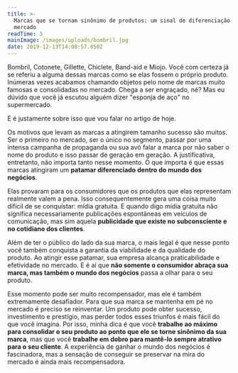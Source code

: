 ```yaml
---
title: >-
  Marcas que se tornam sinônimo de produtos: um sinal de diferenciação no
  mercado
readTime: 3
mainImage: /images/uploads/bombril.jpg
date: 2019-12-13T14:08:57.850Z
---
```

Bombril, Cotonete, Gillette, Chiclete, Band-aid e Miojo. Você com certeza já se referiu a alguma dessas marcas como se elas fossem o próprio produto. Inúmeras vezes acabamos chamando objetos pelo nome de marcas muito famosas e consolidadas no mercado. Chega a ser engraçado, né? Mas eu dúvido que você já escutou alguém dizer "esponja de aço" no supermercado.

E é justamente sobre isso que vou falar no artigo de hoje. 

Os motivos que levam as marcas a atingirem tamanho sucesso são muitos. Ser o primeiro no mercado, ser o único no segmento, passar por uma intensa campanha de propaganda ou sua avó falar a marca por não saber o nome do produto e isso passar de geração em geração. A justificativa, entretanto, não importa tanto nesse momento. O que importa é que essas marcas atingiram um **patamar diferenciado dentro do mundo dos negócios**.

Elas provaram para os consumidores que os produtos que elas representam realmente valem a pena. Isso consequentemente gera uma coisa muito difícil de se conquistar: mídia gratuita. E quando digo mídia gratuita não significa necessariamente publicações espontâneas em veículos de comunicação, mas sim aquela **publicidade que existe no subconsciente e no cotidiano dos clientes**. 

Além de ter o público do lado da sua marca, o mais legal é que nesse ponto você também conquista a garantia da viabilidade e da qualidade do produto. Ao atingir esse patamar, sua empresa alcança praticabilidade e efetividade no mercado. E é aí que **não somente o consumidor abraça sua marca, mas também o mundo dos negócios** passa a olhar para o seu produto. 

Esse momento pode ser muito recompensador, mas ele é também extremamente desafiador. Para que sua marca se mantenha em pé no mercado é preciso se reinventar. Um produto pode obter sucesso, investimento e prestígio, mas perder todos esses triunfos é mais fácil do que você imagina. Por isso, minha dica é que você **trabalhe ao máximo para consolidar o seu produto ao ponto que ele se torne sinônimo da sua marca**, mas que você **trabalhe em dobro para mantê-lo sempre atrativo para o seu cliente**. A experiência de ganhar o mundo dos negócios é fascinadora, mas a sensação de conseguir se preservar na mira do mercado é ainda mais recompensadora.
